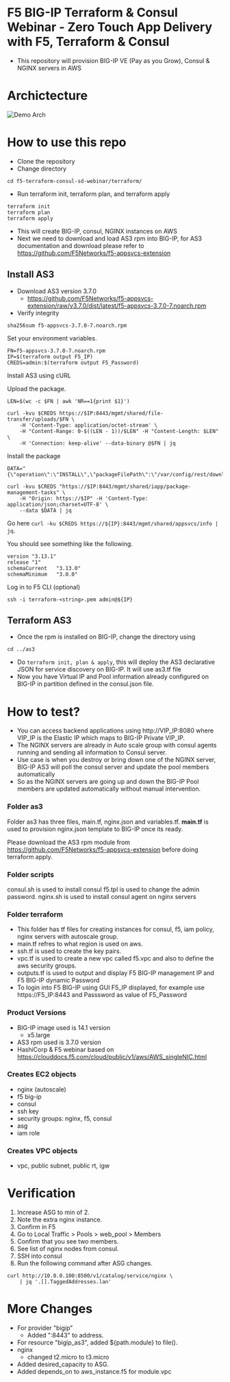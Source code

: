 # F5 BIG-IP Terraform & Consul Webinar - Zero Touch App Delivery with F5, Terraform & Consul
- This repository will provision BIG-IP VE (Pay as you Grow), Consul & NGINX servers in AWS

# Archictecture
![Demo Arch](assets/f5_arch.png)

# How to use this repo

- Clone the repository 
- Change directory
```
cd f5-terraform-consul-sd-webinar/terraform/
```
- Run terraform init, terraform plan, and terraform apply
```
terraform init
terraform plan
terraform apply
```
- This will create BIG-IP, consul, NGINX instances on AWS
- Next we need to download and load AS3 rpm into BIG-IP, for AS3 documentation and download please refer to https://github.com/F5Networks/f5-appsvcs-extension
## Install AS3
- Download AS3 version 3.7.0
  - https://github.com/F5Networks/f5-appsvcs-extension/raw/v3.7.0/dist/latest/f5-appsvcs-3.7.0-7.noarch.rpm
- Verify integrity
```
sha256sum f5-appsvcs-3.7.0-7.noarch.rpm
```

Set your environment variables.
```
FN=f5-appsvcs-3.7.0-7.noarch.rpm
IP=$(terraform output F5_IP)
CREDS=admin:$(terraform output F5_Password)
```

Install AS3 using cURL

Upload the package.
```
LEN=$(wc -c $FN | awk 'NR==1{print $1}')

curl -kvu $CREDS https://$IP:8443/mgmt/shared/file-transfer/uploads/$FN \
    -H 'Content-Type: application/octet-stream' \
    -H "Content-Range: 0-$((LEN - 1))/$LEN" -H "Content-Length: $LEN" \
    -H 'Connection: keep-alive' --data-binary @$FN | jq
```
Install the package
```
DATA="{\"operation\":\"INSTALL\",\"packageFilePath\":\"/var/config/rest/downloads/$FN\"}"

curl -kvu $CREDS "https://$IP:8443/mgmt/shared/iapp/package-management-tasks" \
    -H "Origin: https://$IP" -H 'Content-Type: application/json;charset=UTF-8' \
    --data $DATA | jq
```
Go here `curl -ku $CREDS https://${IP}:8443/mgmt/shared/appsvcs/info | jq`. 

You should see something like the following.
```
version	"3.13.1"
release	"1"
schemaCurrent	"3.13.0"
schemaMinimum	"3.0.0"
```

Log in to F5 CLI (optional)
```
ssh -i terraform-<string>.pem admin@${IP}
```

## Terraform AS3
- Once the rpm is installed on BIG-IP, change the directory using 
```
cd ../as3
```
- Do `terraform init, plan & apply`, this will deploy the AS3 declarative JSON for service discovery on BIG-IP. It will use as3.tf file
- Now you have Virtual IP and Pool information already configured on BIG-IP in partition defined in the consul.json file.

# How to test?
- You can access backend applications using http://VIP_IP:8080 where VIP_IP is the Elastic IP which maps to BIG-IP Private VIP_IP.
- The NGINX servers are already in Auto scale group with consul agents running and sending all information to Consul server.
- Use case is when you destroy or bring down  one of the NGINX server, BIG-IP AS3 will poll the consul server and update the pool members automatically
- So as the NGINX servers are going up and down the BIG-IP Pool members are updated automatically without manual intervention.  

### Folder as3
Folder as3 has three files, main.tf, nginx.json and  variables.tf. **main.tf** is used to provision nginx.json template to BIG-IP once its ready.

Please download the AS3 rpm module from https://github.com/F5Networks/f5-appsvcs-extension before doing terraform apply.

### Folder scripts
consul.sh is used to install consul 
f5.tpl is used to change the admin password.
nginx.sh is used to install consul agent on nginx servers

### Folder terraform
- This folder has tf files for creating instances for consul, f5, iam policy, nginx servers with autoscale group.
- main.tf refres to what region is used on aws. 
- ssh.tf is used to create the key pairs.
- vpc.tf is used to create a new vpc called f5.vpc and also to define the aws security groups.
- outputs.tf is used to output and display  F5 BIG-IP management IP and F5 BIG-IP dynamic Password 
- To login into F5 BIG-IP using GUI F5_IP displayed,  for example use https://F5_IP:8443 and Passsword as value of F5_Password

### Product Versions
- BIG-IP image used is 14.1 version
  - x5.large
- AS3 rpm used is 3.7.0 version
- HashiCorp & F5 webinar based on https://clouddocs.f5.com/cloud/public/v1/aws/AWS_singleNIC.html

### Creates EC2 objects
- nginx (autoscale)
- f5 big-ip
- consul
- ssh key
- security groups: nginx, f5, consul
- asg
- iam role

### Creates VPC objects
- vpc, public subnet, public rt, igw

# Verification
1. Increase ASG to min of 2.
  1. Note the extra nginx instance.
1. Confirm in F5
  1. Go to Local Traffic > Pools > web_pool > Members
  1. Confirm that you see two members.
1. See list of nginx nodes from consul.
  1. SSH into consul
  1. Run the following command after ASG changes.
```
curl http://10.0.0.100:8500/v1/catalog/service/nginx \
    | jq '.[].TaggedAddresses.lan'
```

# More Changes
- For provider "bigip"
  - Added ":8443" to address.
- For resource "bigip_as3", added ${path.module} to file().
- nginx
  - changed t2.micro to t3.micro
- Added desired_capacity to ASG.
- Added depends_on to aws_instance.f5 for module.vpc

